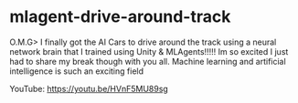 # mlagent-drive-around-track
O.M.G> I finally got the AI Cars to drive around the track using a neural network brain that I trained using Unity &amp; MLAgents!!!!! Im so excited I just had to share my break though with you all. Machine learning and artificial intelligence is such an exciting field


YouTube:   https://youtu.be/HVnF5MU89sg
